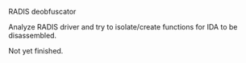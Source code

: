 RADIS deobfuscator

Analyze RADIS driver and try to isolate/create functions for IDA to be disassembled.

Not yet finished.
